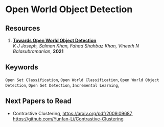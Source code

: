 # Open World Object Detection

## Resources
1. **[Towards Open World Object Detection](https://arxiv.org/abs/2103.02603)**  
   *K J Joseph, Salman Khan, Fahad Shahbaz Khan, Vineeth N Balasubramanian*, **2021**
   

## Keywords
`Open Set Classification`,
`Open World Classification`,
`Open World Object Detection`,
`Open Set Detection`,
`Incremental Learning`,

## Next Papers to Read
- Contrastive Clustering, https://arxiv.org/pdf/2009.09687, https://github.com/Yunfan-Li/Contrastive-Clustering
